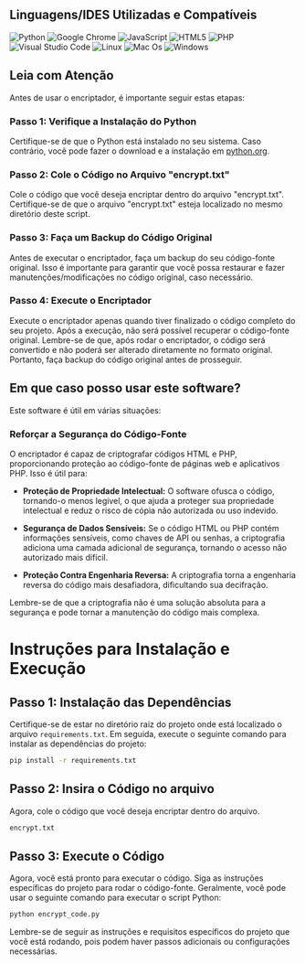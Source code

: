 ## Linguagens/IDES Utilizadas e Compatíveis

![Python](https://img.shields.io/badge/Python-3776AB?style=for-the-badge&logo=python&logoColor=white)
![Google Chrome](https://img.shields.io/badge/Google_chrome-4285F4?style=for-the-badge&logo=Google-chrome&logoColor=white) 
![JavaScript](https://img.shields.io/badge/JavaScript-323330?style=for-the-badge&logo=javascript&logoColor=F7DF1E)
![HTML5](https://img.shields.io/badge/HTML5-E34F26?style=for-the-badge&logo=html5&logoColor=white)
![PHP](https://img.shields.io/badge/PHP-777BB4?style=for-the-badge&logo=php&logoColor=white)
![Visual Studio Code](https://img.shields.io/badge/Visual_Studio_Code-0078D4?style=for-the-badge&logo=visual%20studio%20code&logoColor=white)
![Linux](https://img.shields.io/badge/Linux-FCC624?style=for-the-badge&logo=linux&logoColor=black)
![Mac Os](https://img.shields.io/badge/mac%20os-000000?style=for-the-badge&logo=apple&logoColor=white)
![Windows](https://img.shields.io/badge/Windows-0078D6?style=for-the-badge&logo=windows&logoColor=white)
## Leia com Atenção

Antes de usar o encriptador, é importante seguir estas etapas:

### Passo 1: Verifique a Instalação do Python

Certifique-se de que o Python está instalado no seu sistema. Caso contrário, você pode fazer o download e a instalação em [python.org](https://www.python.org/).

### Passo 2: Cole o Código no Arquivo "encrypt.txt"

Cole o código que você deseja encriptar dentro do arquivo "encrypt.txt". Certifique-se de que o arquivo "encrypt.txt" esteja localizado no mesmo diretório deste script.

### Passo 3: Faça um Backup do Código Original

Antes de executar o encriptador, faça um backup do seu código-fonte original. Isso é importante para garantir que você possa restaurar e fazer manutenções/modificações no código original, caso necessário.

### Passo 4: Execute o Encriptador

Execute o encriptador apenas quando tiver finalizado o código completo do seu projeto. Após a execução, não será possível recuperar o código-fonte original. Lembre-se de que, após rodar o encriptador, o código será convertido e não poderá ser alterado diretamente no formato original. Portanto, faça backup do código original antes de prosseguir.

## Em que caso posso usar este software?

Este software é útil em várias situações:

### Reforçar a Segurança do Código-Fonte

O encriptador é capaz de criptografar códigos HTML e PHP, proporcionando proteção ao código-fonte de páginas web e aplicativos PHP. Isso é útil para:

- **Proteção de Propriedade Intelectual:** O software ofusca o código, tornando-o menos legível, o que ajuda a proteger sua propriedade intelectual e reduz o risco de cópia não autorizada ou uso indevido.

- **Segurança de Dados Sensíveis:** Se o código HTML ou PHP contém informações sensíveis, como chaves de API ou senhas, a criptografia adiciona uma camada adicional de segurança, tornando o acesso não autorizado mais difícil.

- **Proteção Contra Engenharia Reversa:** A criptografia torna a engenharia reversa do código mais desafiadora, dificultando sua decifração.

Lembre-se de que a criptografia não é uma solução absoluta para a segurança e pode tornar a manutenção do código mais complexa.

# Instruções para Instalação e Execução

## Passo 1: Instalação das Dependências

Certifique-se de estar no diretório raiz do projeto onde está localizado o arquivo `requirements.txt`. Em seguida, execute o seguinte comando para instalar as dependências do projeto:

```bash
pip install -r requirements.txt
```

## Passo 2: Insira o Código no arquivo

Agora, cole o código que você deseja encriptar dentro do arquivo.

```bash
encrypt.txt
```

## Passo 3: Execute o Código

Agora, você está pronto para executar o código. Siga as instruções específicas do projeto para rodar o código-fonte. Geralmente, você pode usar o seguinte comando para executar o script Python:

```bash
python encrypt_code.py
```

Lembre-se de seguir as instruções e requisitos específicos do projeto que você está rodando, pois podem haver passos adicionais ou configurações necessárias.
